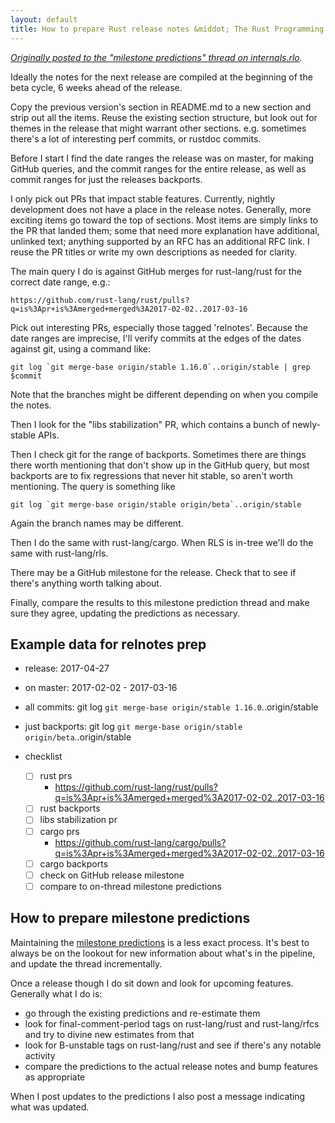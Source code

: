 ```yaml
---
layout: default
title: How to prepare Rust release notes &middot; The Rust Programming Language
---
```


_[Originally posted to the "milestone predictions" thread on internals.rlo](https://internals.rust-lang.org/t/rust-release-milestone-predictions/4591/33)._

Ideally the notes for the next release are compiled at the beginning
of the beta cycle, 6 weeks ahead of the release.

Copy the previous version's section in README.md to a new section and
strip out all the items. Reuse the existing section structure, but
look out for themes in the release that might warrant other
sections. e.g. sometimes there's a lot of interesting perf commits, or
rustdoc commits.

Before I start I find the date ranges the release was on master, for
making GitHub queries, and the commit ranges for the entire release,
as well as commit ranges for just the releases backports.

I only pick out PRs that impact stable features. Currently, nightly
development does not have a place in the release notes. Generally,
more exciting items go toward the top of sections. Most items are
simply links to the PR that landed them; some that need more
explanation have additional, unlinked text; anything supported by an
RFC has an additional RFC link. I reuse the PR titles or write my
own descriptions as needed for clarity.

The main query I do is against GitHub merges for rust-lang/rust for
the correct date range, e.g.:

    https://github.com/rust-lang/rust/pulls?q=is%3Apr+is%3Amerged+merged%3A2017-02-02..2017-03-16

Pick out interesting PRs, especially those tagged 'relnotes'. Because
the date ranges are imprecise, I'll verify commits at the edges of the
dates against git, using a command like:

    git log `git merge-base origin/stable 1.16.0`..origin/stable | grep $commit

Note that the branches might be different depending on when you
compile the notes.

Then I look for the "libs stabilization" PR, which contains a bunch
of newly-stable APIs.

Then I check git for the range of backports. Sometimes there are
things there worth mentioning that don't show up in the GitHub query,
but most backports are to fix regressions that never hit stable, so
aren't worth mentioning. The query is something like

    git log `git merge-base origin/stable origin/beta`..origin/stable

Again the branch names may be different.

Then I do the same with rust-lang/cargo. When RLS is in-tree we'll do
the same with rust-lang/rls.

There may be a GitHub milestone for the release. Check that to see if
there's anything worth talking about.

Finally, compare the results to this milestone prediction thread and make
sure they agree, updating the predictions as necessary.

## Example data for relnotes prep

- release: 2017-04-27
- on master: 2017-02-02 - 2017-03-16
- all commits: git log `git merge-base origin/stable 1.16.0`..origin/stable
- just backports: git log `git merge-base origin/stable origin/beta`..origin/stable

- checklist
  - [ ] rust prs
    - https://github.com/rust-lang/rust/pulls?q=is%3Apr+is%3Amerged+merged%3A2017-02-02..2017-03-16
  - [ ] rust backports
  - [ ] libs stabilization pr
  - [ ] cargo prs
    - https://github.com/rust-lang/cargo/pulls?q=is%3Apr+is%3Amerged+merged%3A2017-02-02..2017-03-16
  - [ ] cargo backports
  - [ ] check on GitHub release milestone
  - [ ] compare to on-thread milestone predictions

## How to prepare milestone predictions

Maintaining the [milestone predictions] is a less exact process. It's
best to always be on the lookout for new information about what's in
the pipeline, and update the thread incrementally.

[milestone predictions]: https://internals.rust-lang.org/t/rust-release-milestone-predictions/4591/33

Once a release though I do sit down and look for upcoming features. Generally
what I do is:

- go through the existing predictions and re-estimate them
- look for final-comment-period tags on rust-lang/rust and rust-lang/rfcs and
  try to divine new estimates from that
- look for B-unstable tags on rust-lang/rust and see if there's any
  notable activity
- compare the predictions to the actual release notes and bump features
  as appropriate

When I post updates to the predictions I also post a message
indicating what was updated.
